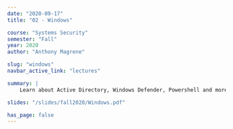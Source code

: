 ```yaml
---
date: "2020-09-17"
title: "02 - Windows"

course: "Systems Security"
semester: "Fall"
year: 2020
author: "Anthony Magrene"

slug: "windows"
navbar_active_link: "lectures"

summary: |
    Learn about Active Directory, Windows Defender, Powershell and more!

slides: "/slides/fall2020/Windows.pdf"

has_page: false
---
```

